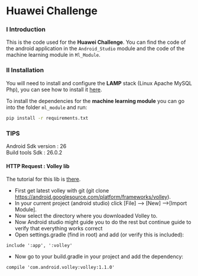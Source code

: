 # Huawei Challenge


### I Introduction
This is the code used for the  **Huawei Challenge**.
You can find the code of the android application in the `Android_Studio` module and the code of
the machine learning module in `Ml_Module`.

### II Installation
You will need to install and configure the **LAMP** stack (Linux Apache MySQL Php), you can see how
to install it [here](https://doc.ubuntu-fr.org/lamp).

To install the dependencies for the **machine learning module** you can go into the folder `ml_module`
and run:

``` sh
pip install -r requirements.txt

```

### TIPS
Android Sdk version : 26  
Build tools Sdk : 26.0.2  

#### HTTP Request : Volley lib
The tutorial for this lib is [there](https://developer.android.com/training/volley/index.html).

* First get latest volley with git (git clone https://android.googlesource.com/platform/frameworks/volley).
* In your current project (android studio) click [File] --> [New] -->[Import Module].
* Now select the directory where you downloaded Volley to.
* Now Android studio might guide you to do the rest but continue guide to verify that everything works correct
* Open settings.gradle (find in root) and add (or verify this is included):
```
include ':app', ':volley'
```
* Now go to your build.gradle in your project and add the dependency:
```
compile 'com.android.volley:volley:1.1.0'
```
